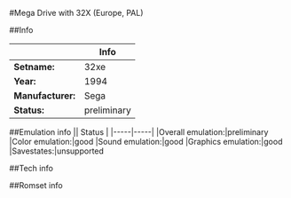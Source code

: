 #Mega Drive with 32X (Europe, PAL)

##Info

||Info|
|-----|-----|
|**Setname:**|32xe
|**Year:**|1994
|**Manufacturer:**|Sega
|**Status:**|preliminary

##Emulation info
|| Status |
|-----|-----|
|Overall emulation:|preliminary
|Color emulation:|good
|Sound emulation:|good
|Graphics emulation:|good
|Savestates:|unsupported

##Tech info

##Romset info

<!--- START OF EDITED COMMENT DO NOT TOUCH TEXT ABOVE-->
